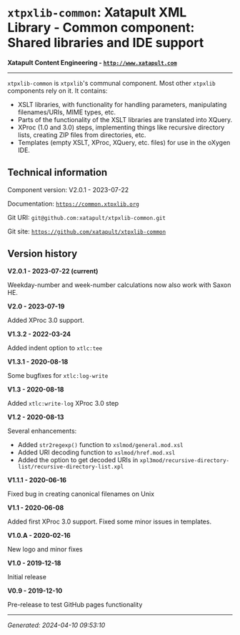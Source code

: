 # `xtpxlib-common`: Xatapult XML Library - Common component: Shared libraries and IDE support

**Xatapult Content Engineering - [`http://www.xatapult.com`](http://www.xatapult.com)**

---------- 

`xtpxlib-common` is `xtpxlib`'s communal component. Most other `xtpxlib` components rely on it. It contains:
* XSLT libraries, with functionality for handling parameters, manipulating filenames/URIs, MIME types, etc.
* Parts of the functionality of the XSLT libraries are translated into XQuery. 
* XProc (1.0 and 3.0) steps, implementing things like recursive directory lists, creating ZIP files from directories, etc.
* Templates (empty XSLT, XProc, XQuery, etc. files) for use in the oXygen IDE.

## Technical information

Component version: V2.0.1 - 2023-07-22

Documentation: [`https://common.xtpxlib.org`](https://common.xtpxlib.org)

Git URI: `git@github.com:xatapult/xtpxlib-common.git`

Git site: [`https://github.com/xatapult/xtpxlib-common`](https://github.com/xatapult/xtpxlib-common)
      


## Version history

**V2.0.1 - 2023-07-22 (current)**

Weekday-number and week-number calculations now also work with Saxon HE.

**V2.0 - 2023-07-19**

Added XProc 3.0 support.

**V1.3.2 - 2022-03-24**

Added indent option to `xtlc:tee`

**V1.3.1 - 2020-08-18**

Some bugfixes for `xtlc:log-write`

**V1.3 - 2020-08-18**

Added `xtlc:write-log` XProc 3.0 step

**V1.2 - 2020-08-13**

Several enhancements:
* Added `str2regexp()` function to `xslmod/general.mod.xsl`
* Added URI decoding function to `xslmod/href.mod.xsl`
* Added the option to get decoded URIs in `xpl3mod/recursive-directory-list/recursive-directory-list.xpl`

**V1.1.1 - 2020-06-16**

Fixed bug in creating canonical filenames on Unix

**V1.1 - 2020-06-08**

Added first XProc 3.0 support. Fixed some minor issues in templates.

**V1.0.A - 2020-02-16**

New logo and minor fixes

**V1.0 - 2019-12-18**

Initial release

**V0.9 - 2019-12-10**

Pre-release to test GitHub pages functionality


-----------
*Generated: 2024-04-10 09:53:10*

